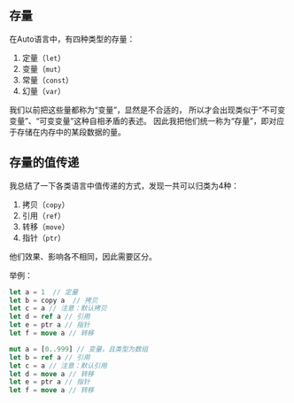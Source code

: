 ## 存量

在Auto语言中，有四种类型的存量：

1. 定量（`let`）
2. 变量（`mut`）
3. 常量（`const`）
4. 幻量（`var`）

我们以前把这些量都称为“变量”，显然是不合适的，
所以才会出现类似于“不可变变量”、“可变变量”这种自相矛盾的表述。
因此我把他们统一称为“存量”，即对应于存储在内存中的某段数据的量。


## 存量的值传递

我总结了一下各类语言中值传递的方式，发现一共可以归类为4种：

1. 拷贝（`copy`）
2. 引用（`ref`）
3. 转移（`move`）
4. 指针（`ptr`）

他们效果、影响各不相同，因此需要区分。

举例：

```rust 
let a = 1  // 定量
let b = copy a  // 拷贝 
let c = a // 注意：默认拷贝
let d = ref a // 引用
let e = ptr a // 指针
let f = move a // 转移
```


```rust
mut a = [0..999] // 变量，且类型为数组
let b = ref a // 引用
let c = a // 注意：默认引用
let d = move a // 转移
let e = ptr a // 指针
let f = move a // 转移
```
